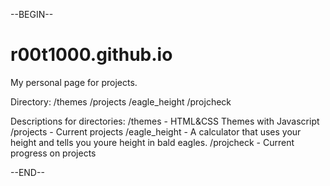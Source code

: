 --BEGIN--

# r00t1000.github.io
My personal page for projects.

Directory:
/themes
/projects
  /eagle_height
/projcheck

Descriptions for directories:
/themes - HTML&CSS Themes with Javascript
/projects - Current projects
  /eagle_height - A calculator that uses your height and tells you youre height in bald eagles.
/projcheck - Current progress on projects

--END--


